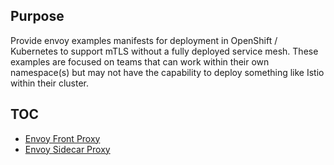 ## Purpose
Provide envoy examples manifests for deployment in OpenShift / Kubernetes to support mTLS without a fully deployed service mesh. These examples are focused on teams that can work within their own namespace(s) but may not have the capability to deploy something like Istio within their cluster. 

## TOC 
- [Envoy Front Proxy](./envoy-front)
- [Envoy Sidecar Proxy](./envoy-sidecar)